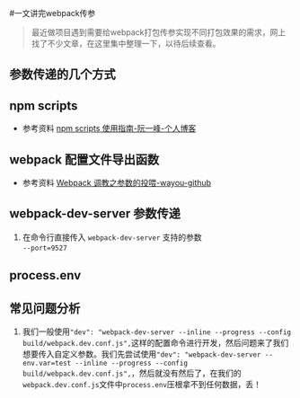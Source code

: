 #一文讲完webpack传参

> 最近做项目遇到需要给webpack打包传参实现不同打包效果的需求，网上找了不少文章，在这里集中整理一下，以待后续查看。   

## 参数传递的几个方式


## npm scripts
* 参考资料 [npm scripts 使用指南-阮一峰-个人博客](http://www.ruanyifeng.com/blog/2016/10/npm_scripts.html)  
## webpack 配置文件导出函数
* 参考资料 [Webpack 调教之参数的投喂-wayou-github](https://github.com/wayou/wayou.github.io/issues/14)  
## webpack-dev-server 参数传递
1. 在命令行直接传入 `webpack-dev-server` 支持的参数  
`--port=9527`  




## process.env

## 常见问题分析

1. 我们一般使用`"dev": "webpack-dev-server --inline --progress --config build/webpack.dev.conf.js",`这样的配置命令进行开发，然后问题来了我们想要传入自定义参数。我们先尝试使用`"dev": "webpack-dev-server --env.var=test --inline --progress --config build/webpack.dev.conf.js",`，然后就没有然后了，在我们的`webpack.dev.conf.js`文件中`process.env`压根拿不到任何数据，丢！  

